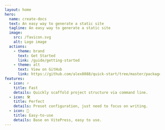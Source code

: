 ```yaml
---
layout: home
hero:
  name: create-docs
  text: An easy way to generate a static site
  tagline: An easy way to generate a static site
  image:
    src: /favicon.svg
    alt: Logo image
  actions:
    - theme: brand
      text: Get Started
      link: /guide/getting-started
    - theme: alt
      text: View on GitHub
      link: https://github.com/alex8088/quick-start/tree/master/packages/create-docs
features:
  - icon: ⚡
    title: Fast
    details: Quickly scaffold project structure via command line.
  - icon: 🛠
    title: Perfect
    details: Preset configuration, just need to focus on writing.
  - icon: 🚀
    title: Easy-to-use
    details: Base on VitePress, easy to use.
---
```

